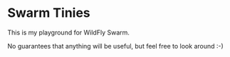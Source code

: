 # Swarm Tinies

This is my playground for WildFly Swarm.

No guarantees that anything will be useful, but feel free to look around :-)
